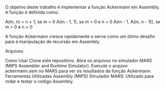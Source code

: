 O objetivo deste trabalho é implementar a função Ackermann em Assembly. A função é definida como:

A(m, n) =
    n + 1,                se m = 0
    A(m - 1, 1),          se m > 0 e n = 0
    A(m - 1, A(m, n - 1)), se m > 0 e n > 0
    
A função Ackermann cresce rapidamente e serve como um ótimo desafio para a manipulação de recursão em Assembly.

Arquivos

Como Usar
Clone este repositório.
Abra os arquivos no simulador MARS (MIPS Assembler and Runtime Simulator).
Execute o arquivo ackermann.asm no MARS para ver os resultados da função Ackermann.
Ferramentas Utilizadas
Assembly (MIPS)
Simulador MARS: Utilizado para rodar e testar o código Assembly.
